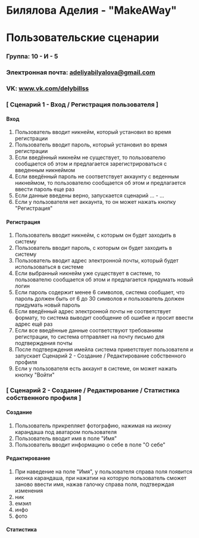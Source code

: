 # Билялова Аделия - "MakeAWay"
# Пользовательские сценарии

### Группа: 10 - И - 5
### Электронная почта: adeliyabilyalova@gmail.com
### VK: www.vk.com/delybillss

### [ Сценарий 1 - Вход / Регистрация пользователя ]

#### Вход
1. Пользователь вводит никнейм, который установил во время регистрации 
2. Пользователь вводит пароль, который установил во время регистрации
3. Если введённый никнейм не существует, то пользователю сообщается об этом и предлагается зарегистрироваться с введенным никнеймом
4. Если введённый пароль не соответствует аккаунту с веденным никнеймом, то пользователю сообщается об этом и предлагается ввести пароль еще раз
5. Если данные введены верно, запускается сценарий ... - ...
6. Если у пользователя нет аккаунта, то он может нажать кнопку "Регистрация"
#### Регистрация
1. Пользователь вводит никнейм, с которым он будет заходить в систему
2. Пользователь вводит пароль, с которым он будет заходить в систему
3. Пользователь вводит адрес электронной почты, который будет использоваться в системе
4. Если выбранный никнейм уже существует в системе, то пользователю сообщается об этом и предлагается придумать новый логин
5. Если пароль содержит менее 6 символов, система сообщает, что пароль должен быть от 6 до 30 символов и пользователь должен придумать новый пароль
6. Если введённый адрес электронной почты не соответствует формату, то система выводит сообщение об ошибке и просит ввести адрес ещё раз
7. Если все введённые данные соответствуют требованиям регистрации, то система отправляет на почту письмо для подтверждения почты
8. После подтверждения имейла система приветствует пользователя и запускает Сценарий 2 - Создание / Редактирование собственного профиля
9. Если у пользователя есть аккаунт в системе, он может нажать кнопку "Войти"

### [ Сценарий 2 - Создание / Редактирование / Статистика собственного профиля ]
#### Создание
1. Пользователь прикрепляет фотографию, нажимая на иконку карандаша под аватаром пользователя
2. Пользователь вводит имя в поле "Имя"
3. Пользователь вводит информацию о себе в поле "О себе"
#### Редактирование 
1. При наведение на поле "Имя", у пользователя справа поля появится иконка карандаша, при нажатии на которую пользователь сможет заново ввести имя, нажав галочку справа поля, подтверждая изменения
2. ник
3. емэил
4. инфо
5. фото
#### Статистика

